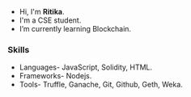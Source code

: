 <!--- - 👋 Hi, I’m @Ritika-21
- 👀 I’m interested in ...
- 🌱 I’m currently learning ...
- 💞️ I’m looking to collaborate on ...
- 📫 How to reach me ...


Ritika-21/Ritika-21 is a ✨ special ✨ repository because its `README.md` (this file) appears on your GitHub profile.
You can click the Preview link to take a look at your changes.
--->


* Hi, I'm **Ritika**. 
* I'm a CSE student.
* I’m currently learning Blockchain.

### Skills
* Languages- JavaScript, Solidity, HTML.
* Frameworks- Nodejs. 
* Tools- Truffle, Ganache, Git, Github, Geth, Weka.
